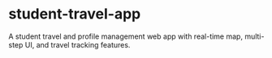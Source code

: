 # student-travel-app
A student travel and profile management web app with real-time map, multi-step UI, and travel tracking features.
